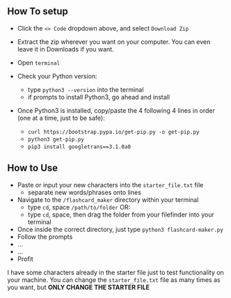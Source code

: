 ## How To setup
- Click the `<> Code` dropdown above, and select `Download Zip`
- Extract the zip wherever you want on your computer. You can even leave it in Downloads if you want.

- Open `terminal`
- Check your Python version:
    - type `python3 --version` into the terminal
    - if prompts to install Python3, go ahead and install
- Once Python3 is installed, copy/paste the 4 following 4 lines in order (one at a time, just to be safe):
    <!-- install pip -->
    - `curl https://bootstrap.pypa.io/get-pip.py -o get-pip.py`
    - `python3 get-pip.py`
    <!-- install dependencies -->
    - `pip3 install googletrans==3.1.0a0`

## How to Use
- Paste or input your new characters into the `starter_file.txt` file 
    - separate new words/phrases onto lines
- Navigate to the `/flashcard_maker` directory within your terminal
    - type `cd`, space `/path/to/folder` OR:
    - type `cd`, space, then drag the folder from your filefinder into your terminal
- Once inside the correct directory, just type `python3 flashcard-maker.py`
- Follow the prompts
- ...
- ...
- Profit

I have some characters already in the starter file just to test functionality on your machine. You can change the `starter_file.txt` file as many times as you want, but **ONLY CHANGE THE STARTER FILE**
